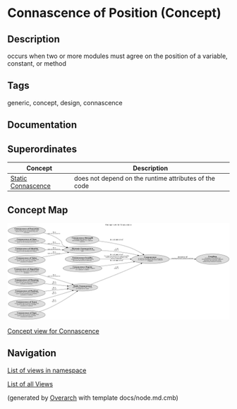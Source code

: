 
# Connascence of Position (Concept)
## Description
occurs when two or more modules must agree on the position of a variable, constant, or method


## Tags
generic, concept, design, connascence

## Documentation

## Superordinates
| Concept | Description |
|---|---|
| [Static Connascence](../../../software-development/complexity/connascence/static-connascence.md)| does not depend on the runtime attributes of the code |

## Concept Map
![Concept view for Connascence](../../../software-development/complexity/connascence/concept-view.png)

[Concept view for Connascence](../../../software-development/complexity/connascence/concept-view.md)


## Navigation
[List of views in namespace](./views-in-namespace.md)

[List of all Views](../../../views.md)


(generated by [Overarch](https://github.com/soulspace-org/overarch) with template docs/node.md.cmb)
